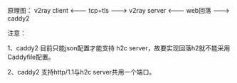 原理图：
v2ray client <--- tcp+tls ---> v2ray server <--- web回落 ---> caddy2

注意：

1、caddy2 目前只能json配置才能支持 h2c server，故要实现回落h2就不能采用Caddyfile配置。

2、caddy2 支持http/1.1与h2c server共用一个端口。
